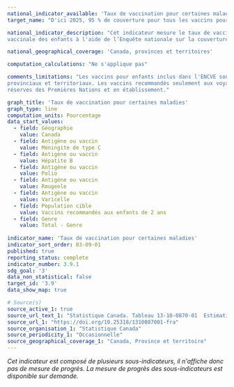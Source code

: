 ```yaml
---
national_indicator_available: 'Taux de vaccination pour certaines maladies'
target_name: "D'ici 2025, 95 % de couverture pour tous les vaccins pour nourrissons et enfants et 90 % de couverture pour tous les vaccins pour adolescents"

national_indicator_description: "Cet indicateur mesure le taux de vaccination pour certaines maladies. L'Agence de la santé publique du Canada surveille la couverture 
vaccinale des enfants à l'aide de l’Enquête nationale sur la couverture vaccinale des enfants."

national_geographical_coverage: 'Canada, provinces et territoires' 

computation_calculations: "Ne s'applique pas"

comments_limitations: "Les vaccins pour enfants inclus dans l'ENCVE sont des vaccins financés par les fonds publics, dans le cadre des programmes de vaccination 
provinciaux et territoriaux. Les vaccins recommandés seulement aux voyages et à certains groupes à haut risque ont été exclus. L'enquête a exclu les enfants habitant dans les 
réserves des Premières Nations et en établissement."

graph_title: 'Taux de vaccination pour certaines maladies'
graph_type: line
computation_units: Pourcentage
data_start_values:
  - field: Géographie
    value: Canada
  - field: Antigène ou vaccin
    value: Méningite de type C
  - field: Antigène ou vaccin
    value: Hépatite B
  - field: Antigène ou vaccin
    value: Polio
  - field: Antigène ou vaccin
    value: Rougeole
  - field: Antigène ou vaccin
    value: Varicelle
  - field: Population cible
    value: Vaccins recommandés aux enfants de 2 ans
  - field: Genre
    value: Total - Genre
 
indicator_name: 'Taux de vaccination pour certaines maladies'
indicator_sort_order: 03-09-01
published: true
reporting_status: complete
indicator_number: 3.9.1
sdg_goal: '3'
data_non_statistical: false
target_id: '3.9'
data_show_map: true

# Source(s)
source_active_1: true
source_url_text_1: "Statistique Canada. Tableau 13-10-0870-01  Estimation de la couverture vaccinale pour les vaccins recommandés chez les enfants et les femmes enceintes"
source_url_1: "https://doi.org/10.25318/1310087001-fra"
source_organisation_1: "Statistique Canada"
source_periodicity_1: "Occasionnelle"
source_geographical_coverage_1: "Canada, Province et territoire"
---
```

<i>Cet indicateur est composé de plusieurs sous-indicateurs, il n'affiche donc pas de mesure de progrès. La mesure de progrès des sous-indicateurs est disponible sur demande.</i>